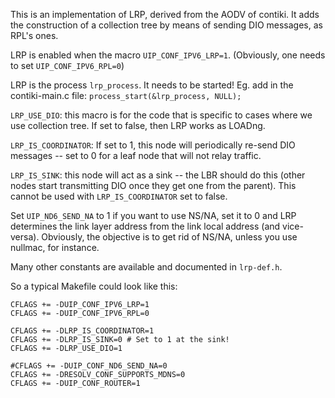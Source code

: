 This is an implementation of LRP, derived from the AODV of contiki. It adds the
construction of a collection tree by means of sending DIO messages, as RPL's
ones.

LRP is enabled when the macro `UIP_CONF_IPV6_LRP=1`. (Obviously, one needs to
set `UIP_CONF_IPV6_RPL=0`)

LRP is the process `lrp_process`. It needs to be started! Eg. add in the
contiki-main.c file: `process_start(&lrp_process, NULL);`

`LRP_USE_DIO`: this macro is for the code that is specific to cases where we use
collection tree. If set to false, then LRP works as LOADng.

`LRP_IS_COORDINATOR`: If set to 1, this node will periodically re-send DIO
messages -- set to 0 for a leaf node that will not relay traffic.

`LRP_IS_SINK`: this node will act as a sink -- the LBR should do this (other
nodes start transmitting DIO once they get one from the parent). This cannot be
used with `LRP_IS_COORDINATOR` set to false.

Set `UIP_ND6_SEND_NA` to 1 if you want to use NS/NA, set it to 0 and LRP
determines the link layer address from the link local address (and vice-versa).
Obviously, the objective is to get rid of NS/NA, unless you use nullmac, for
instance.

Many other constants are available and documented in `lrp-def.h`.


So a typical Makefile could look like this:

    CFLAGS += -DUIP_CONF_IPV6_LRP=1
    CFLAGS += -DUIP_CONF_IPV6_RPL=0
    
    CFLAGS += -DLRP_IS_COORDINATOR=1
    CFLAGS += -DLRP_IS_SINK=0 # Set to 1 at the sink!
    CFLAGS += -DLRP_USE_DIO=1
    
    #CFLAGS += -DUIP_CONF_ND6_SEND_NA=0
    CFLAGS += -DRESOLV_CONF_SUPPORTS_MDNS=0
    CFLAGS += -DUIP_CONF_ROUTER=1
